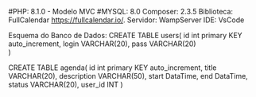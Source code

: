 #PHP: 8.1.0 - Modelo MVC
#MYSQL: 8.0
Composer: 2.3.5
Biblioteca: FullCalendar https://fullcalendar.io/.
Servidor: WampServer
IDE: VsCode

Esquema do Banco de Dados:
CREATE TABLE users(
	id int primary KEY auto_increment,
    login VARCHAR(20),
    pass VARCHAR(20)    
)

CREATE TABLE agenda(
  id int primary KEY auto_increment,
  title VARCHAR(20),
  description VARCHAR(50),
  start DataTime,
  end DataTime,
  status VARCHAR(20),
  user_id INT
)
